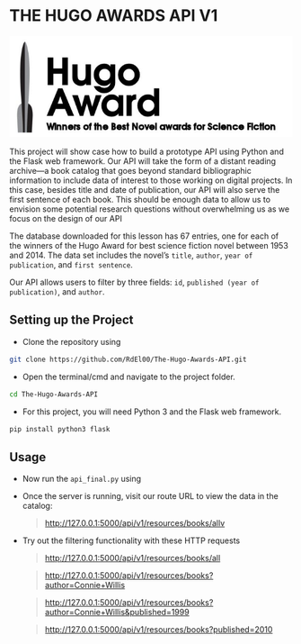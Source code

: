 # THE HUGO AWARDS API V1

<p align="center">
  <img src="img/hugo.jpg">
</p>


This project will show case how to build a prototype API using Python and the Flask web framework. Our API will take the form of a distant reading archive—a book catalog that goes beyond standard bibliographic information to include data of interest to those working on digital projects. In this case, besides title and date of publication, our API will also serve the first sentence of each book. This should be enough data to allow us to envision some potential research questions without overwhelming us as we focus on the design of our API

The database downloaded for this lesson has 67 entries, one for each of the winners of the Hugo Award for best science fiction novel between 1953 and 2014. The data set includes the novel’s `title`, `author`, `year of publication`, and `first sentence`.

Our API allows users to filter by three fields: `id`, `published (year of publication)`, and `author`.

## Setting up the Project

- Clone the repository using

```bash
git clone https://github.com/RdEl00/The-Hugo-Awards-API.git
```

- Open the terminal/cmd and navigate to the project folder.

```bash
cd The-Hugo-Awards-API
```

- For this project, you will need Python 3 and the Flask web framework. 

```bash
pip install python3 flask
```
## Usage

- Now run the `api_final.py` using
- Once the server is running, visit our route URL to view the data in the catalog:

    >http://127.0.0.1:5000/api/v1/resources/books/allv

- Try out the filtering functionality with these HTTP requests

    >http://127.0.0.1:5000/api/v1/resources/books/all

    >http://127.0.0.1:5000/api/v1/resources/books?author=Connie+Willis

    >http://127.0.0.1:5000/api/v1/resources/books?author=Connie+Willis&published=1999

    >http://127.0.0.1:5000/api/v1/resources/books?published=2010
